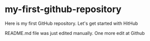 # my-first-github-repository
Here is my first GitHub repository. Let's get started with HitHub

README.md file was just edited manually. One more edit at Github
